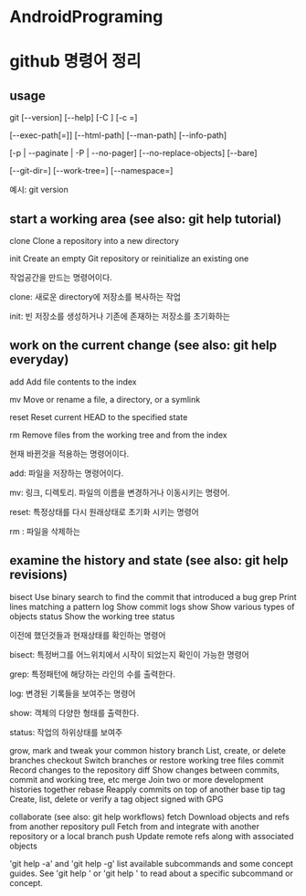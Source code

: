 # AndroidPrograming

github 명령어 정리
=================

usage 
-----

git [--version] [--help] [-C <path>] [-c <name>=<value>]
   
[--exec-path[=<path>]] [--html-path] [--man-path] [--info-path]
   
[-p | --paginate | -P | --no-pager] [--no-replace-objects] [--bare]
 
[--git-dir=<path>] [--work-tree=<path>] [--namespace=<name>]

예시: git version
  

start a working area (see also: git help tutorial)
--------------------------------------------------
   clone      Clone a repository into a new directory
   
   init       Create an empty Git repository or reinitialize an existing one
   
   작업공간을 만드는 명령어이다.
   
   clone: 새로운 directory에 저장소를 복사하는 작업
   
   init: 빈 저장소를 생성하거나 기존에 존재하는 저장소를 초기화하는 


work on the current change (see also: git help everyday)
--------------------------------------------------------

   add        Add file contents to the index
   
   
   mv         Move or rename a file, a directory, or a symlink
   
   
   reset      Reset current HEAD to the specified state
   
   
   rm         Remove files from the working tree and from the index
   
   현재 바뀐것을 적용하는 명령어이다.
   
   add: 파일을 저장하는 명령어이다.
   
   mv: 링크, 디렉토리. 파일의 이름을 변경하거나 이동시키는 명령어.
   
   reset: 특정상태를 다시 원래상태로 초기화 시키는 명령어
   
   rm : 파일을 삭제하는 
   
   

examine the history and state (see also: git help revisions)
--
   bisect     Use binary search to find the commit that introduced a bug
   grep       Print lines matching a pattern
   log        Show commit logs
   show       Show various types of objects
   status     Show the working tree status
   
   이전에 했던것들과 현재상태를 확인하는 명령어
   
   bisect: 특정버그를 어느위치에서 시작이 되었는지 확인이 가능한 명령어
   
   grep: 특정패턴에 해당하는 라인의 수를 출력한다.
   
   log: 변경된 기록들을 보여주는 명령어
   
   show: 객체의 다양한 형태를 출력한다.
   
   status: 작업의 하위상태를 보여주

grow, mark and tweak your common history
   branch     List, create, or delete branches
   checkout   Switch branches or restore working tree files
   commit     Record changes to the repository
   diff       Show changes between commits, commit and working tree, etc
   merge      Join two or more development histories together
   rebase     Reapply commits on top of another base tip
   tag        Create, list, delete or verify a tag object signed with GPG

collaborate (see also: git help workflows)
   fetch      Download objects and refs from another repository
   pull       Fetch from and integrate with another repository or a local branch
   push       Update remote refs along with associated objects

'git help -a' and 'git help -g' list available subcommands and some
concept guides. See 'git help <command>' or 'git help <concept>'
to read about a specific subcommand or concept.

